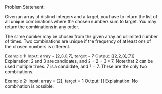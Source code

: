 Problem Statement:

Given an array of distinct integers and a target, you have to return the list of all unique combinations where the chosen numbers sum to target. You may return the combinations in any order.

The same number may be chosen from the given array an unlimited number of times. Two combinations are unique if the frequency of at least one of the chosen numbers is different.

Example 1:
Input: array = [2,3,6,7], target = 7
Output: [[2,2,3],[7]]
Explanation: 2 and 3 are candidates, and 2 + 2 + 3 = 7. Note that 2 can be used multiple times.
7 is a candidate, and 7 = 7.
These are the only two combinations.

Example 2:
Input: array = [2], target = 1
Output: []
Explaination: No combination is possible.
